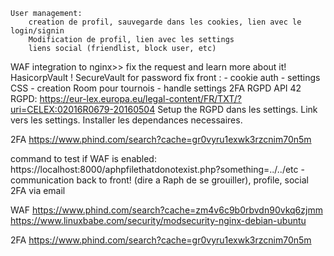 ```
User management:
	creation de profil, sauvegarde dans les cookies, lien avec le login/signin
	Modification de profil, lien avec les settings
	liens social (friendlist, block user, etc)
```

WAF integration to nginx>> fix the request and learn more about it!
HasicorpVault !
SecureVault for password
fix front :
		- cookie auth
	- settings CSS
	- creation Room pour tournois
	- handle settings
2FA
RGPD
API 42
RGPD:
https://eur-lex.europa.eu/legal-content/FR/TXT/?uri=CELEX:02016R0679-20160504
Setup the RGPD dans les settings.
Link vers les settings.
Installer les dependances necessaires.



2FA
https://www.phind.com/search?cache=gr0vyru1exwk3rzcnim70n5m


command to test if WAF is enabled:
https://localhost:8000/aphpfilethatdonotexist.php?something=../../etc
	- communication back to front! (dire a Raph de se grouiller), profile, social
2FA via email

WAF
https://www.phind.com/search?cache=zm4v6c9b0rbvdn90vkq6zjmm
https://www.linuxbabe.com/security/modsecurity-nginx-debian-ubuntu

2FA
https://www.phind.com/search?cache=gr0vyru1exwk3rzcnim70n5m